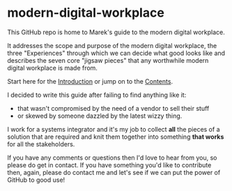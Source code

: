 # modern-digital-workplace

This GitHub repo is home to Marek's guide to the modern digital workplace.

It addresses the scope and purpose of the modern digital workplace, the three "Experiences" through which we can decide what good looks like and describes the seven core "jigsaw pieces" that any worthwhile modern digital workplace is made from.

Start here for the [Introduction](docs/Introduction.md) or jump on to the [Contents](docs/Contents.md).

I decided to write this guide after failing to find anything like it:
- that wasn't compromised by the need of a vendor to sell their stuff
- or skewed by someone dazzled by the latest wizzy thing.

I work for a systems integrator and it's my job to collect **all** the pieces of a solution that are required and knit them together into something **that works** for all the stakeholders.

If you have any comments or questions then I'd love to hear from you, so please do get in contact. If you have something you'd like to contribute then, again, please do contact me and let's see if we can put the power of GitHub to good use!
